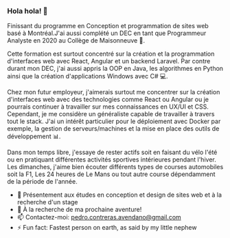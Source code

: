 ### Hola hola! 👋

<!--
**pcavendano/pcavendano** is a ✨ _special_ ✨ repository because its `README.md` (this file) appears on your GitHub profile.
-->

Finissant du programme en Conception et programmation de sites web basé à Montréal.J'ai aussi complété un DEC en tant que Programmeur Analyste en 2020 au Collège de Maisonneuve :closed_book:.

Cette formation est surtout concentré sur la création et la programmation d'interfaces web avec React, Angular et un backend Laravel.
Par contre durant mon DEC, j'ai aussi appris la OOP en Java, les algorithmes en Python ainsi que la création d'applications Windows avec C# :computer:.

Chez mon futur employeur, j'aimerais surtout me concentrer sur la création d'interfaces web avec des technologies comme React ou Angular ou je pourrais continuer à travailler sur mes connaissances  en UX/UI et CSS. Cependant, je me considère un généraliste capable de travailler à travers tout le stack. J'ai un intérêt particulier pour le déploiement avec Docker par exemple, la gestion de serveurs/machines et la mise en place des outils de développement :bar_chart:.

Dans mon temps libre, j'essaye de rester actifs soit en faisant du vélo l'été ou en pratiquant différentes activités sportives intérieures pendant l'hiver. Les dimanches, j'aime bien écouter différents types de courses automobiles soit la F1, Les 24 heures de Le Mans ou tout autre course dépendamment  de la période de l'année.


- 🌱 Présentement aux études en conception et design de sites web et à la recherche d'un stage
- 🔭 À la recherche de ma prochaine aventure!
- 📫 Contactez-moi: pedro.contreras.avendano@gmail.com
- ⚡ Fun fact: Fastest person on earth, as said by my little nephew

